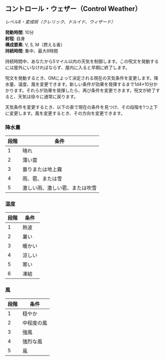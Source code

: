 ## コントロール・ウェザー（Control Weather）
*レベル8・変成術（クレリック、ドルイド、ウィザード）*

**発動時間**: 10分  
**射程**: 自身  
**構成要素**: V, S, M（燃える香）  
**持続時間**: 集中、最大8時間

持続時間中、あなたから5マイル以内の天気を制御します。この呪文を発動するには屋外にいなければならず、屋内に入ると早期に終了します。

呪文を発動するとき、GMによって決定される現在の天気条件を変更します。降水量、温度、風を変更できます。新しい条件が効果を発揮するまで1d4×10分かかります。それらが効果を発揮したら、再び条件を変更できます。呪文が終了すると、天気は徐々に通常に戻ります。

天気条件を変更するとき、以下の表で現在の条件を見つけ、その段階を1つ上下に変更します。風を変更するとき、その方向を変更できます。

### 降水量
| 段階 | 条件 |
|------|------|
| 1 | 晴れ |
| 2 | 薄い雲 |
| 3 | 曇りまたは地上霧 |
| 4 | 雨、雹、または雪 |
| 5 | 激しい雨、激しい雹、または吹雪 |

### 温度
| 段階 | 条件 |
|------|------|
| 1 | 熱波 |
| 2 | 暑い |
| 3 | 暖かい |
| 4 | 涼しい |
| 5 | 寒い |
| 6 | 凍結 |

### 風
| 段階 | 条件 |
|------|------|
| 1 | 穏やか |
| 2 | 中程度の風 |
| 3 | 強風 |
| 4 | 強烈な風 |
| 5 | 嵐 |
